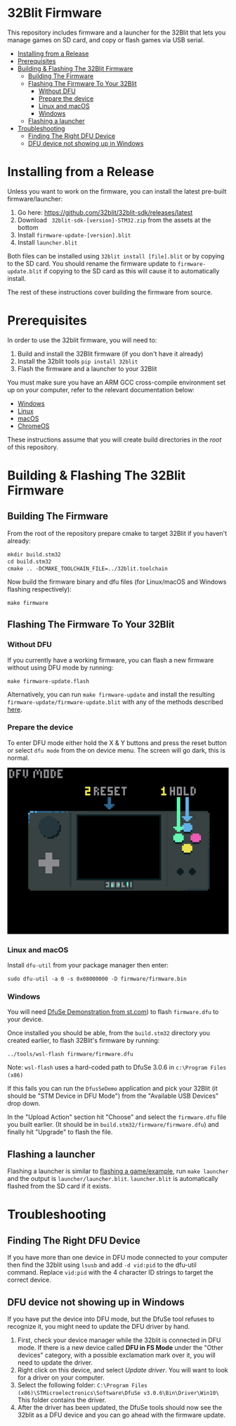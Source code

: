 # 32Blit Firmware <!-- omit in toc -->

This repository includes firmware and a launcher for the 32Blit that lets you manage games on SD card, and copy or flash games via USB serial.

- [Installing from a Release](#installing-from-a-release)
- [Prerequisites](#prerequisites)
- [Building & Flashing The 32Blit Firmware](#building--flashing-the-32blit-firmware)
  - [Building The Firmware](#building-the-firmware)
  - [Flashing The Firmware To Your 32Blit](#flashing-the-firmware-to-your-32blit)
    - [Without DFU](#without-dfu)
    - [Prepare the device](#prepare-the-device)
    - [Linux and macOS](#linux-and-macos)
    - [Windows](#windows)
  - [Flashing a launcher](#flashing-a-launcher)
- [Troubleshooting](#troubleshooting)
  - [Finding The Right DFU Device](#finding-the-right-dfu-device)
  - [DFU device not showing up in Windows](#dfu-device-not-showing-up-in-windows)

# Installing from a Release

Unless you want to work on the firmware, you can install the latest pre-built firmware/launcher:

1. Go here: https://github.com/32blit/32blit-sdk/releases/latest
2. Download ` 32blit-sdk-[version]-STM32.zip` from the assets at the bottom
3. Install `firmware-update-[version].blit`
4. Install `launcher.blit`

Both files can be installed using `32blit install [file].blit` or by copying to the SD card. You should rename the firmware update to `firmware-update.blit` if copying to the SD card as this will cause it to automatically install.

The rest of these instructions cover building the firmware from source.

# Prerequisites

In order to use the 32blit firmware, you will need to:

1. Build and install the 32Blit firmware (if you don't have it already)
2. Install the 32blit tools `pip install 32blit`
3. Flash the firmware and a launcher to your 32Blit

You must make sure you have an ARM GCC cross-compile environment set up on your computer, refer to the relevant documentation below:

* [Windows](Windows-WSL.md)
* [Linux](Linux.md)
* [macOS](macOS.md)
* [ChromeOS](ChromeOS.md)

These instructions assume that you will create build directories in the *root* of this repository.

# Building & Flashing The 32Blit Firmware

## Building The Firmware

From the root of the repository prepare cmake to target 32Blit if you haven't already:

```
mkdir build.stm32
cd build.stm32
cmake .. -DCMAKE_TOOLCHAIN_FILE=../32blit.toolchain
```

Now build the firmware binary and dfu files (for Linux/macOS and Windows flashing respectively):

```
make firmware
```

## Flashing The Firmware To Your 32Blit

### Without DFU
If you currently have a working firmware, you can flash a new firmware without using DFU mode by running:
```
make firmware-update.flash
```

Alternatively, you can run `make firmware-update` and install the resulting `firmware-update/firmware-update.blit` with any of the methods described [here](32blit.md#uploading-an-example).

### Prepare the device

To enter DFU mode either hold the X & Y buttons and press the reset button or select `dfu mode` from the on device menu. The screen will go dark, this is normal.

![hold the X & Y buttons and press the reset button](resources/enter-dfu-mode.png)

### Linux and macOS

Install `dfu-util` from your package manager then enter:

```
sudo dfu-util -a 0 -s 0x08000000 -D firmware/firmware.bin
```

### Windows

You will need [DfuSe Demonstration from st.com](https://www.st.com/en/development-tools/stsw-stm32080.html)) to flash `firmware.dfu` to your device.

Once installed you should be able, from the `build.stm32` directory you created earlier, to flash 32Blit's firmware by running:

```
../tools/wsl-flash firmware/firmware.dfu
```

Note: `wsl-flash` uses a hard-coded path to DfuSe 3.0.6 in `c:\Program Files (x86)`

If this fails you can run the `DfusSeDemo` application and pick your 32Blit (it should be "STM Device in DFU Mode") from the "Available USB Devices" drop down.

In the "Upload Action" section hit "Choose" and select the `firmware.dfu` file you built earlier. (It should be in `build.stm32/firmware/firmware.dfu`) and finally hit "Upgrade" to flash the file.

## Flashing a launcher
Flashing a launcher is similar to [flashing a game/example](32blit.md#uploading-an-example), run `make launcher` and the output is `launcher/launcher.blit`. `launcher.blit` is automatically flashed from the SD card if it exists.

# Troubleshooting

## Finding The Right DFU Device

If you have more than one device in DFU mode connected to your computer then find the 32blit using `lsusb` and add `-d vid:pid` to the dfu-util command. Replace `vid:pid` with the 4 character ID strings to target the correct device.

## DFU device not showing up in Windows

If you have put the device into DFU mode, but the DfuSe tool refuses to recognize it, you might need to update the DFU driver by hand.

1. First, check your device manager while the 32blit is connected in DFU mode. If there is a new device called **DFU in FS Mode** under the
"Other devices" category, with a possible exclamation mark over it, you will need to update the driver.
2. Right click on this device, and select _Update driver_. You will want to look for a driver on your computer.
3. Select the following folder: `C:\Program Files (x86)\STMicroelectronics\Software\DfuSe v3.0.6\Bin\Driver\Win10\` This folder contains the driver.
4. After the driver has been updated, the DfuSe tools should now see the 32blit as a DFU device and you can go ahead with the firmware update.
